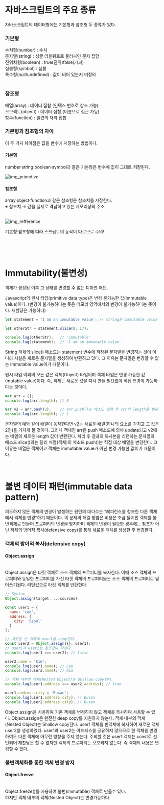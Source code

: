# 자바스크립트의 주요 종류
자바스크립트의 데이터형에는 기본형과 참조형 두 종류가 있다.

### 기본형

수치형(number) : 수치	<br/>
문자열(string) : 싱글 더블쿼트로 둘러싸인 문자 집합	<br/>
진위치형(boolean) : true(진위)false(가짜)	<br/>
심볼형(symbol) : 심볼 <br/>
특수형(null/undefined) : 값이 비어 있는지 미정의	<br/>
<br/>

### 참조형

배열(array) : 데이터 집합 (인덱스 번호로 참조 가능)	<br/>
오브젝트(object) : 데이터 집합 (이름으로 접근 가능)	<br/>
함수(function) : 일련의 처리 집합	<br/>

### 기본형과 참조형의 차이
이 두 가지 차이점은 값을 변수에 저장하는 방법이다.

#### 기본형
number·string·boolean·symbol과 같은 기본형은 변수에 값이 그대로 저장된다.  <br/>

![img_primetive](https://user-images.githubusercontent.com/49892292/202683887-ce528028-f86c-455f-a819-44225fa6f985.png)

#### 참조형
array·object·function과 같은 참조형은 참조치를 저장한다. <br/>
※ 참조치 → 값을 실제로 격납하고 있는 메모리상의 주소<br/><br/>

![img_refference](https://user-images.githubusercontent.com/49892292/202684031-aee5e5e8-67c4-4f29-9a96-c99050636984.png)


기본형·참조형에 따라 스크립트의 동작이 다르므로 주의!

<br/><br/><br/>
# Immutability(불변성)
객체가 생성된 이후 그 상태를 변경할 수 없는 디자인 패턴.

Javascript의 원시 타입(primitive data type)은 변경 불가능한 값(immutable value)이다.
(변경이 불가능하다는 뜻은 메모리 영역에서의 변경이 불가능하다는 뜻이다. 재할당은 가능하다)

```js
let statement = 'I am an immutable value'; // string은 immutable value

let otherStr = statement.slice(8, 17);

console.log(otherStr);   // 'immutable'
console.log(statement);  // 'I am an immutable value'
```
String 객체의 slice() 메소드는 statement 변수에 저장된 문자열을 변경하는 것이 아니라 사실은 새로운 문자열을 생성하여 반환하고 있다. 
그 이유는 문자열은 변경할 수 없는 immutable value이기 때문이다.
<br/>

원시 타입 이외의 모든 값은 객체(Object) 타입이며 객체 타입은 변경 가능한 값(mutable value)이다.
즉, 객체는 새로운 값을 다시 만들 필요없이 직접 변경이 가능하다는 것이다.

```js
var arr = [];
console.log(arr.length); // 0

var v2 = arr.push(2);    // arr.push()는 메소드 실행 후 arr의 length를 반환
console.log(arr.length); // 1
```
문자열의 예와 같이 배열이 동작한다면 v2는 새로운 배열(하나의 요소를 가지고 그 값은 2인)을 가지게 될 것이다. 그러나 객체인 arr은 push 메소드에 의해 update되고 v2에는 배열의 새로운 length 값이 반환된다.
처리 후 결과의 복사본을 리턴하는 문자열의 메소드 slice()와는 달리 배열(객체)의 메소드 push()는 직접 대상 배열을 변경한다. 그 이유는 배열은 객체이고 객체는 immutable value가 아닌 변경 가능한 값이기 때문이다.
<br/><br/><br/>

# 불변 데이터 패턴(immutable data pattern)
의도하지 않은 객체의 변경이 발생하는 원인의 대다수는 “레퍼런스를 참조한 다른 객체에서 객체를 변경”하기 때문이다. 
이 문제의 해결 방법은 비용은 조금 들지만 객체를 불변객체로 만들어 프로퍼티의 변경을 방지하며 객체의 변경이 필요한 경우에는 참조가 아닌 객체의 방어적 복사(defensive copy)를 통해 새로운 객체를 생성한 후 변경한다.
<br/>

### 객체의 방어적 복사(defensive copy)
#### Object.assign
<br/>
Object.assign은 타킷 객체로 소스 객체의 프로퍼티를 복사한다. 이때 소스 객체의 프로퍼티와 동일한 프로퍼티를 가진 타켓 객체의 프로퍼티들은 소스 객체의 프로퍼티로 덮어쓰기된다. 리턴값으로 타킷 객체를 반환한다. 


```js
// Syntax
Object.assign(target, ...sources)

const user1 = {
  name: 'Lee',
  address: {
    city: 'Seoul'
  }
};

// 새로운 빈 객체에 user1을 copy한다.
const user2 = Object.assign({}, user1);
// user1과 user2는 참조값이 다르다.
console.log(user1 === user2); // false

user2.name = 'Kim';
console.log(user1.name); // Lee
console.log(user2.name); // Kim

// 객체 내부의 객체(Nested Object)는 Shallow copy된다.
console.log(user1.address === user2.address); // true

user1.address.city = 'Busan';
console.log(user1.address.city); // Busan
console.log(user2.address.city); // Busan
```
Object.assign을 사용하여 기존 객체를 변경하지 않고 객체를 복사하여 사용할 수 있다. Object.assign은 완전한 deep copy를 지원하지 않는다. 객체 내부의 객체(Nested Object)는 Shallow copy된다.
user1 객체를 빈객체에 복사하여 새로운 객체 user2를 생성하였다. user1과 user2는 어드레스를 공유하지 않으므로 한 객체를 변경하여도 다른 객체에 아무런 영향을 주지 않는다.
주의할 것은 user1 객체는 const로 선언되어 재할당은 할 수 없지만 객체의 프로퍼티는 보호되지 않는다. 즉 객체의 내용은 변경할 수 있다.

### 불변객체화를 통한 객체 변경 방지
#### Object.freeze 
<br/>
Object.freeze()를 사용하여 불변(immutable) 객체로 만들수 있다.
<br/>
하지만 객체 내부의 객체(Nested Object)는 변경가능하다.
<br/>

```js


```



















